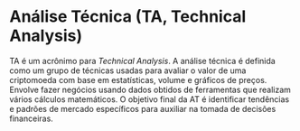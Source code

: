 # Análise Técnica (TA, Technical Analysis)

TA é um acrônimo para _Technical Analysis_. A análise técnica é definida como um grupo de técnicas usadas para avaliar o valor de uma criptomoeda com base em estatísticas, volume e gráficos de preços. Envolve fazer negócios usando dados obtidos de ferramentas que realizam vários cálculos matemáticos. O objetivo final da AT é identificar tendências e padrões de mercado específicos para auxiliar na tomada de decisões financeiras.